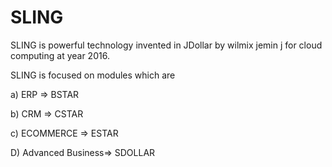  SLING
========
SLING    is powerful  technology invented    in  JDollar  by  wilmix jemin  j for  cloud  computing at  year  2016.





SLING   is  focused   on modules  which  are


a)  ERP  => BSTAR

b)  CRM => CSTAR

c) ECOMMERCE => ESTAR

D)  Advanced Business=> SDOLLAR


